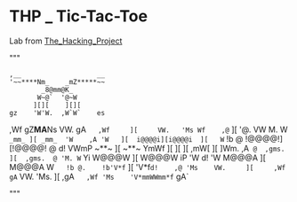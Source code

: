 # THP _ Tic-Tac-Toe 

Lab from [The_Hacking_Project](https://www.thehackingproject.org/?locale=fr)

"""

    ,__                   __
    '~~****Nm_    _mZ*****~~
            _8@mm@K_
           W~@`  '@~W
          ][][    ][][
    gz    'W'W.  ,W`W`    es
  ,Wf    gZ****MA****Ns    VW.
 gA`   ,Wf     ][     VW.   'Ms
Wf    ,@`      ][      '@.    VW
M.    W`  _mm_ ][ _mm_  'W    ,A
'W   ][  i@@@@i][i@@@@i  ][   W`
 !b  @   !@@@@!][!@@@@!   @  d!
  VWmP    ~**~ ][ ~**~    YmWf
    ][         ][         ][
  ,mW[         ][         ]Wm.
 ,A` @  ,gms.  ][  ,gms.  @ 'M.
 W`  Yi W@@@W  ][  W@@@W iP  'W
d!   'W M@@@A  ][  M@@@A W`   !b
@.    !b'V*f`  ][  'V*f`d!    ,@
'Ms    VW.     ][     ,Wf    gA`
  VW.   'Ms.   ][   ,gA`   ,Wf
   'Ms    'V*mmWWmm*f`    gA`

"""